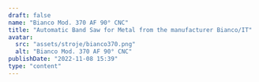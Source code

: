 ```yaml
---
draft: false
name: "Bianco Mod. 370 AF 90° CNC"
title: "Automatic Band Saw for Metal from the manufacturer Bianco/IT"
avatar:
  src: "assets/stroje/bianco370.png"
  alt: "Bianco Mod. 370 AF 90° CNC"
publishDate: "2022-11-08 15:39"
type: "content"
---
```

